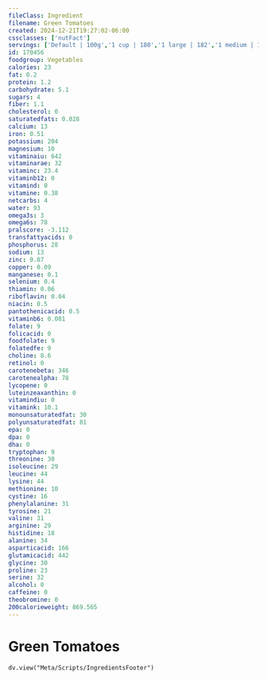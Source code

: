 ```yaml
---
fileClass: Ingredient
filename: Green Tomatoes
created: 2024-12-21T19:27:02-06:00
cssclasses: ['nutFact']
servings: ['Default | 100g','1 cup | 180','1 large | 182','1 medium | 123','1 slice or wedge | 20','1 small | 91']
id: 170456
foodgroup: Vegetables
calories: 23
fat: 0.2
protein: 1.2
carbohydrate: 5.1
sugars: 4
fiber: 1.1
cholesterol: 0
saturatedfats: 0.028
calcium: 13
iron: 0.51
potassium: 204
magnesium: 10
vitaminaiu: 642
vitaminarae: 32
vitaminc: 23.4
vitaminb12: 0
vitamind: 0
vitamine: 0.38
netcarbs: 4
water: 93
omega3s: 3
omega6s: 78
pralscore: -3.112
transfattyacids: 0
phosphorus: 28
sodium: 13
zinc: 0.07
copper: 0.09
manganese: 0.1
selenium: 0.4
thiamin: 0.06
riboflavin: 0.04
niacin: 0.5
pantothenicacid: 0.5
vitaminb6: 0.081
folate: 9
folicacid: 0
foodfolate: 9
folatedfe: 9
choline: 8.6
retinol: 0
carotenebeta: 346
carotenealpha: 78
lycopene: 0
luteinzeaxanthin: 0
vitamindiu: 0
vitamink: 10.1
monounsaturatedfat: 30
polyunsaturatedfat: 81
epa: 0
dpa: 0
dha: 0
tryptophan: 9
threonine: 30
isoleucine: 29
leucine: 44
lysine: 44
methionine: 10
cystine: 16
phenylalanine: 31
tyrosine: 21
valine: 31
arginine: 29
histidine: 18
alanine: 34
asparticacid: 166
glutamicacid: 442
glycine: 30
proline: 23
serine: 32
alcohol: 0
caffeine: 0
theobromine: 0
200calorieweight: 869.565
---
```


# Green Tomatoes

```dataviewjs
dv.view("Meta/Scripts/IngredientsFooter")
```